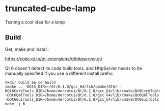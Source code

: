 # truncated-cube-lamp
Testing a cool idea for a lamp

## Build

Get, make and install:

https://code.qt.io/qt-extensions/qthttpserver.git

Qt 6 doesn't detect its code build tools, and HttpServer needs to be manually specified if you use a different install prefix:

```
mkdir build && cd build
cmake .. -DQt6_DIR=~/Qt/6.1.0/gcc_64/lib/cmake/Qt6/ -DQt6CoreTools_DIR=/home/mercotui/Qt/6.1.0/gcc_64/lib/cmake/Qt6CoreTools -DQt6QmlTools_DIR=/home/mercotui/Qt/6.1.0/gcc_64/lib/cmake/Qt6QmlTools -DQt6GuiTools_DIR=/home/mercotui/Qt/6.1.0/gcc_64/lib/cmake/Qt6GuiTools
make -j 8
```
